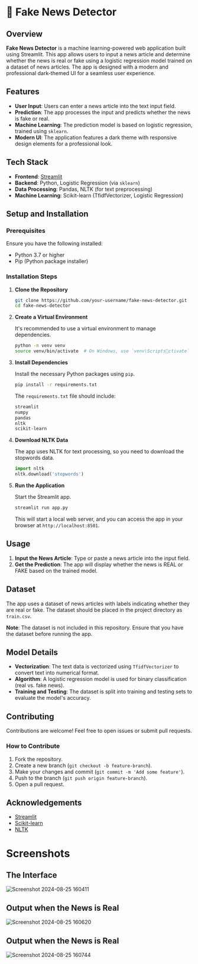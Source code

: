 
# 📰 Fake News Detector

## Overview

**Fake News Detector** is a machine learning-powered web application built using Streamlit. This app allows users to input a news article and determine whether the news is real or fake using a logistic regression model trained on a dataset of news articles. The app is designed with a modern and professional dark-themed UI for a seamless user experience.

## Features

- **User Input**: Users can enter a news article into the text input field.
- **Prediction**: The app processes the input and predicts whether the news is fake or real.
- **Machine Learning**: The prediction model is based on logistic regression, trained using `sklearn`.
- **Modern UI**: The application features a dark theme with responsive design elements for a professional look.

## Tech Stack

- **Frontend**: [Streamlit](https://streamlit.io/)
- **Backend**: Python, Logistic Regression (via `sklearn`)
- **Data Processing**: Pandas, NLTK (for text preprocessing)
- **Machine Learning**: Scikit-learn (TfidfVectorizer, Logistic Regression)

## Setup and Installation

### Prerequisites

Ensure you have the following installed:

- Python 3.7 or higher
- Pip (Python package installer)

### Installation Steps

1. **Clone the Repository**

   ```bash
   git clone https://github.com/your-username/fake-news-detector.git
   cd fake-news-detector
   ```

2. **Create a Virtual Environment**

   It's recommended to use a virtual environment to manage dependencies.

   ```bash
   python -m venv venv
   source venv/bin/activate  # On Windows, use `venv\Scriptsctivate`
   ```

3. **Install Dependencies**

   Install the necessary Python packages using `pip`.

   ```bash
   pip install -r requirements.txt
   ```

   The `requirements.txt` file should include:

   ```txt
   streamlit
   numpy
   pandas
   nltk
   scikit-learn
   ```

4. **Download NLTK Data**

   The app uses NLTK for text processing, so you need to download the stopwords data.

   ```python
   import nltk
   nltk.download('stopwords')
   ```

5. **Run the Application**

   Start the Streamlit app.

   ```bash
   streamlit run app.py
   ```

   This will start a local web server, and you can access the app in your browser at `http://localhost:8501`.

## Usage

1. **Input the News Article**: Type or paste a news article into the input field.
2. **Get the Prediction**: The app will display whether the news is REAL or FAKE based on the trained model.

## Dataset

The app uses a dataset of news articles with labels indicating whether they are real or fake. The dataset should be placed in the project directory as `train.csv`.

**Note**: The dataset is not included in this repository. Ensure that you have the dataset before running the app.

## Model Details

- **Vectorization**: The text data is vectorized using `TfidfVectorizer` to convert text into numerical format.
- **Algorithm**: A logistic regression model is used for binary classification (real vs. fake news).
- **Training and Testing**: The dataset is split into training and testing sets to evaluate the model's accuracy.

## Contributing

Contributions are welcome! Feel free to open issues or submit pull requests.

### How to Contribute

1. Fork the repository.
2. Create a new branch (`git checkout -b feature-branch`).
3. Make your changes and commit (`git commit -m 'Add some feature'`).
4. Push to the branch (`git push origin feature-branch`).
5. Open a pull request.

## Acknowledgements

- [Streamlit](https://streamlit.io/)
- [Scikit-learn](https://scikit-learn.org/)
- [NLTK](https://www.nltk.org/)



# Screenshots

## The Interface

![Screenshot 2024-08-25 160411](https://github.com/user-attachments/assets/c39408c3-8af6-4437-a4bd-8ddbe5e972e5)

## Output when the News is Real

![Screenshot 2024-08-25 160620](https://github.com/user-attachments/assets/b727043a-e198-4fb6-8ba3-428424b026ce)

## Output when the News is Real

![Screenshot 2024-08-25 160744](https://github.com/user-attachments/assets/0471a526-a775-4b20-b651-82e9b762df46)
